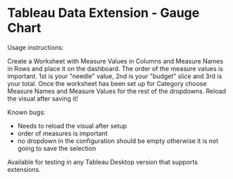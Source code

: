 # Tableau Data Extension - Gauge Chart

Usage instructions:

Create a Worksheet with Measure Values in Columns and Measure Names in Rows and place it on the dashboard. 
The order of the measure values is important. 1st is your "needle" value, 2nd is your "budget" slice and 3rd is your total. 
Once the worksheet has been set up for Category choose Measure Names and Measure Values for the rest of the dropdowns.
Reload the visual after saving it!

Known bugs:
- Needs to reload the visual after setup
- order of measures is important
- no dropdown in the configuration should be empty otherwise it is not going to save the selection

Available for testing in any Tableau Desktop version that supports extensions. 

